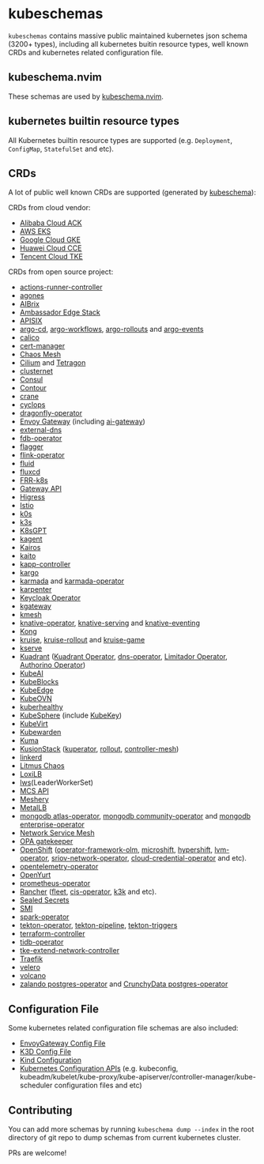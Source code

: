 # kubeschemas

`kubeschemas` contains massive public maintained kubernetes json schema (3200+ types), including all kubernetes buitin resource types, well known CRDs and kubernetes related configuration file.

## kubeschema.nvim

These schemas are used by [kubeschema.nvim](https://github.com/imroc/kubeschema.nvim).

## kubernetes builtin resource types

All Kubernetes builtin resource types are supported (e.g. `Deployment`, `ConfigMap`, `StatefulSet` and etc).

## CRDs

A lot of public well known CRDs are supported (generated by [kubeschema](https://github.com/imroc/kubeschema)):

CRDs from cloud vendor:

- [Alibaba Cloud ACK](https://www.aliyun.com/product/kubernetes)
- [AWS EKS](https://aws.amazon.com/eks/)
- [Google Cloud GKE](https://cloud.google.com/kubernetes-engine)
- [Huawei Cloud CCE](https://www.huaweicloud.com/product/cce.html)
- [Tencent Cloud TKE](https://cloud.tencent.com/product/tke)

CRDs from open source project:

- [actions-runner-controller](https://github.com/actions/actions-runner-controller/tree/master/config/crd)
- [agones](https://agones.dev/site/docs/installation/install-agones/yaml/)
- [AIBrix](https://github.com/vllm-project/aibrix/tree/main/config/crd)
- [Ambassador Edge Stack](https://www.getambassador.io/docs/edge-stack/latest/tutorials/getting-started)
- [APISIX](https://github.com/apache/apisix-helm-chart/tree/master/charts/apisix-ingress-controller/crds)
- [argo-cd](https://github.com/argoproj/argo-cd/tree/master/manifests/crds), [argo-workflows](https://github.com/argoproj/argo-workflows/tree/main/manifests/base/crds), [argo-rollouts](https://github.com/argoproj/argo-rollouts/tree/master/manifests/crds) and [argo-events](https://github.com/argoproj/argo-events/tree/master/manifests/base/crds)
- [calico](https://github.com/projectcalico/calico)
- [cert-manager](https://github.com/cert-manager/cert-manager/tree/master/deploy/crds)
- [Chaos Mesh](https://github.com/chaos-mesh/chaos-mesh/tree/master/config/crd)
- [Cilium](https://github.com/cilium/cilium/tree/main/pkg/k8s/apis/cilium.io/client/crds) and [Tetragon](https://github.com/cilium/tetragon/tree/main/install/kubernetes/tetragon/crds-yaml)
- [clusternet](https://github.com/clusternet/clusternet/tree/main/manifests/crds)
- [Consul](https://github.com/hashicorp/consul-k8s/tree/main/charts/consul/templates)
- [Contour](https://github.com/projectcontour/contour/blob/main/examples/contour/01-crds.yaml)
- [crane](https://github.com/gocrane/helm-charts/tree/main/charts/crane/crds)
- [cyclops](https://github.com/cyclops-ui/cyclops/tree/main/install/chart/crds)
- [dragonfly-operator](https://raw.githubusercontent.com/dragonflydb/dragonfly-operator/refs/heads/main/manifests/crd.yaml)
- [Envoy Gateway](https://github.com/envoyproxy/gateway/tree/main/charts/gateway-helm/crds) (including [ai-gateway](https://github.com/envoyproxy/ai-gateway/tree/main/manifests/charts/ai-gateway-helm/crds))
- [external-dns](https://github.com/kubernetes-sigs/external-dns/tree/master/charts/external-dns/crds)
- [fdb-operator](https://github.com/FoundationDB/fdb-kubernetes-operator/tree/main/config/crd/bases)
- [flagger](https://raw.githubusercontent.com/fluxcd/flagger/refs/heads/main/charts/flagger/crds/crd.yaml)
- [flink-operator](https://github.com/apache/flink-kubernetes-operator/tree/main/helm/flink-kubernetes-operator/crds)
- [fluid](https://github.com/fluid-cloudnative/fluid/tree/master/config/crd)
- [fluxcd](https://github.com/fluxcd/flux2/blob/main/manifests/crds/kustomization.yaml)
- [FRR-k8s](https://github.com/metallb/frr-k8s/tree/main/config/crd)
- [Gateway API](https://gateway-api.sigs.k8s.io/guides/#install-standard-channel)
- [Higress](https://github.com/alibaba/higress/tree/main/helm/core/crds)
- [Istio](https://istio.io/latest/docs/setup/install/helm/)
- [k0s](https://github.com/k0sproject/k0s/tree/main/static/_crds)
- [k3s](https://github.com/k3s-io/k3s)
- [K8sGPT](https://github.com/k8sgpt-ai/k8sgpt-operator)
- [kagent](https://github.com/kagent-dev/kagent/tree/main/helm/crds)
- [Kairos](https://github.com/kairos-io/cluster-api-provider-kairos)
- [kaito](https://github.com/kaito-project/kaito/tree/main/config/crd)
- [kapp-controller](https://raw.githubusercontent.com/carvel-dev/kapp-controller/refs/heads/develop/config/config/crds.yml)
- [kargo](https://github.com/akuity/kargo/tree/main/charts/kargo/resources/crds)
- [karmada](https://github.com/karmada-io/karmada/tree/master/charts/karmada/_crds) and [karmada-operator](https://github.com/karmada-io/karmada/tree/master/charts/karmada-operator/crds)
- [karpenter](https://github.com/kubernetes-sigs/karpenter/tree/main/pkg/apis/crds)
- [Keycloak Operator](https://www.keycloak.org/operator/installation#_installing_by_using_kubectl_without_operator_lifecycle_manager)
- [kgateway](https://github.com/kgateway-dev/kgateway/tree/main/install/helm/kgateway-crds/templates)
- [kmesh](https://github.com/kmesh-net/kmesh/tree/main/deploy/yaml/crd)
- [knative-operator](https://knative.dev/docs/install/operator/knative-with-operators/#install-the-knative-operator), [knative-serving](https://knative.dev/docs/install/yaml-install/serving/install-serving-with-yaml/#install-the-knative-serving-component) and [knative-eventing](https://knative.dev/docs/install/yaml-install/eventing/install-eventing-with-yaml/#install-knative-eventing)
- [Kong](https://github.com/Kong/kubernetes-configuration/tree/main/config/crd)
- [kruise](https://openkruise.io/docs/installation/), [kruise-rollout](https://openkruise.io/rollouts/installation) and [kruise-game](https://openkruise.io/kruisegame/installation)
- [kserve](https://github.com/kserve/kserve/tree/master/config/crd)
- [Kuadrant](https://kuadrant.io/) ([Kuadrant Operator](https://github.com/Kuadrant/kuadrant-operator/tree/main/config/crd), [dns-operator](https://github.com/Kuadrant/dns-operator/tree/main/charts/dns-operator), [Limitador Operator](https://github.com/Kuadrant/limitador-operator/tree/main/config/crd), [Authorino Operator](https://github.com/Kuadrant/authorino-operator/tree/main/config/crd))
- [KubeAI](https://github.com/substratusai/kubeai/tree/main/charts/kubeai/templates/crds)
- [KubeBlocks](https://github.com/apecloud/kubeblocks/tree/main/config/crd)
- [KubeEdge](https://github.com/kubeedge/kubeedge/tree/master/manifests/charts/cloudcore/crds)
- [KubeOVN](https://github.com/kubeovn/kube-ovn/blob/master/charts/kube-ovn/templates/kube-ovn-crd.yaml)
- [kuberhealthy](https://github.com/kuberhealthy/kuberhealthy/tree/master/deploy/helm/kuberhealthy/crds)
- [KubeSphere](https://kubesphere.io/) (include [KubeKey](https://github.com/kubesphere/kubekey))
- [KubeVirt](https://kubevirt.io/quickstart_cloud/)
- [Kubewarden](https://github.com/kubewarden/kubewarden-controller/tree/main/config/crd)
- [Kuma](https://github.com/kumahq/kuma/tree/master/deployments/charts/kuma/crds)
- [KusionStack](https://www.kusionstack.io/) ([kuperator](https://github.com/KusionStack/kuperator/tree/main/config/crd), [rollout](https://github.com/KusionStack/rollout), [controller-mesh](https://github.com/KusionStack/controller-mesh/tree/main/config/crd))
- [linkerd](https://linkerd.io/2.17/getting-started/#step-3-install-linkerd-onto-your-cluster)
- [Litmus Chaos](https://docs.litmuschaos.io/docs/getting-started/installation)
- [LoxiLB](https://github.com/loxilb-io/kube-loxilb/tree/main/manifest/crds)
- [lws](https://github.com/kubernetes-sigs/lws/tree/main/config/crd)(LeaderWorkerSet)
- [MCS API](https://github.com/kubernetes-sigs/mcs-api/tree/master/config/crd)
- [Meshery](https://github.com/meshery/meshery/blob/master/install/kubernetes/helm/meshery-operator/crds/crds.yaml)
- [MetalLB](https://github.com/metallb/metallb/tree/main/config/crd)
- [mongodb atlas-operator](https://github.com/mongodb/helm-charts/tree/main/charts/atlas-operator-crds), [mongodb community-operator](https://github.com/mongodb/helm-charts/tree/main/charts/community-operator-crds) and [mongodb enterprise-operator](https://github.com/mongodb/helm-charts/tree/main/charts/enterprise-operator/crds)
- [Network Service Mesh](https://github.com/networkservicemesh/nsm-operator/tree/master/config/crd)
- [OPA gatekeeper](https://github.com/open-policy-agent/gatekeeper/tree/master/charts/gatekeeper/crds)
- [OpenShift](https://github.com/openshift) ([operator-framework-olm](https://github.com/openshift/operator-framework-olm/tree/master), [microshift](https://github.com/openshift/microshift/tree/main/assets/crd), [hypershift](https://github.com/openshift/hypershift), [lvm-operator](https://github.com/openshift/lvm-operator/tree/main/config/crd/bases), [sriov-network-operator](https://github.com/openshift/sriov-network-operator/tree/master/config/crd), [cloud-credential-operator](https://github.com/openshift/cloud-credential-operator) and etc).
- [opentelemetry-operator](https://github.com/open-telemetry/opentelemetry-helm-charts/tree/main/charts/opentelemetry-operator/conf/crds)
- [OpenYurt](https://github.com/openyurtio/openyurt)
- [prometheus-operator](https://github.com/prometheus-community/helm-charts/tree/main/charts/kube-prometheus-stack/charts/crds/crds)
- [Rancher](https://www.rancher.com/) ([fleet](https://github.com/rancher/fleet/blob/main/charts/fleet-crd/templates/crds.yaml), [cis-operator](https://github.com/rancher/cis-operator/tree/main/crds), [k3k](https://github.com/rancher/k3k/tree/main/charts/k3k/crds) and etc).
- [Sealed Secrets](https://raw.githubusercontent.com/bitnami-labs/sealed-secrets/refs/heads/main/helm/sealed-secrets/crds/bitnami.com_sealedsecrets.yaml)
- [SMI](https://github.com/servicemeshinterface/smi-sdk-go/tree/main/crds)
- [spark-operator](https://github.com/kubeflow/spark-operator/tree/master/charts/spark-operator-chart/crds)
- [tekton-operator](https://github.com/tektoncd/operator/blob/main/docs/install.md), [tekton-pipeline](https://github.com/tektoncd/pipeline/blob/main/docs/install.md), [tekton-triggers](https://github.com/tektoncd/triggers/blob/main/docs/install.md)
- [terraform-controller](https://github.com/kubevela/terraform-controller/tree/master/chart/crds)
- [tidb-operator](https://github.com/pingcap/tidb-operator/tree/master/manifests/crd)
- [tke-extend-network-controller](https://github.com/tkestack/tke-extend-network-controller)
- [Traefik](https://github.com/traefik/traefik-helm-chart/tree/master/traefik/crds)
- [velero](https://github.com/vmware-tanzu/velero/tree/main/config/crd)
- [volcano](https://github.com/volcano-sh/volcano/tree/master/config/crd)
- [zalando postgres-operator](https://github.com/zalando/postgres-operator/tree/master/charts/postgres-operator/crds) and [CrunchyData postgres-operator](https://github.com/CrunchyData/postgres-operator-examples/tree/main/helm/install/crds)

## Configuration File

Some kubernetes related configuration file schemas are also included:

- [EnvoyGateway Config File](https://github.com/envoyproxy/gateway/blob/main/api/v1alpha1/envoygateway_types.go)
- [K3D Config File](https://k3d.io/stable/usage/configfile/)
- [Kind Configuration](https://kind.sigs.k8s.io/docs/user/configuration/)
- [Kubernetes Configuration APIs](https://kubernetes.io/docs/reference/config-api/) (e.g. kubeconfig, kubeadm/kubelet/kube-proxy/kube-apiserver/controller-manager/kube-scheduler configuration files and etc)

## Contributing

You can add more schemas by running `kubeschema dump --index` in the root directory of git repo to dump schemas from current kubernetes cluster.

PRs are welcome!
